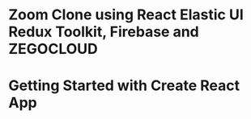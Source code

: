 # Zoom Clone using React Elastic UI Redux Toolkit, Firebase and ZEGOCLOUD
# Getting Started with Create React App
 

